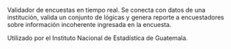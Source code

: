 Validador de encuestas en tiempo real. Se conecta con datos de una institución, valida un conjunto de lógicas y genera reporte a encuestadores sobre información incoherente ingresada en la encuesta. 


Utilizado por el Instituto Nacional de Estadística de Guatemala. 
